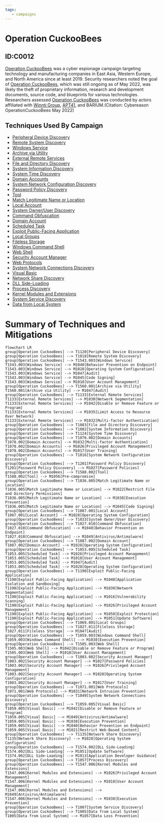 ```yaml
---
tags:
   - campaigns
---
```

# Operation CuckooBees
## ID:C0012
[Operation CuckooBees](/mitre/campaigns/C0012) was a cyber espionage campaign targeting technology and manufacturing companies in East Asia, Western Europe, and North America since at least 2019. Security researchers noted the goal of [Operation CuckooBees](/mitre/campaigns/C0012), which was still ongoing as of May 2022, was likely the theft of proprietary information, research and development documents, source code, and blueprints for various technologies. Researchers assessed [Operation CuckooBees](/mitre/campaigns/C0012) was conducted by actors affiliated with [Winnti Group](/mitre/groups/G0044), [APT41](/mitre/groups/G0096), and BARIUM.(Citation: Cybereason OperationCuckooBees May 2022)
## Techniques Used By Campaign
* [Peripheral Device Discovery](techniques/T1120)
* [Remote System Discovery](techniques/T1018)
* [Windows Service](techniques/T1543/003)
* [Archive via Utility](techniques/T1560/001)
* [External Remote Services](techniques/T1133)
* [File and Directory Discovery](techniques/T1083)
* [System Information Discovery](techniques/T1082)
* [System Time Discovery](techniques/T1124)
* [Domain Accounts](techniques/T1078/002)
* [System Network Configuration Discovery](techniques/T1016)
* [Password Policy Discovery](techniques/T1201)
* [Tool](techniques/T1588/002)
* [Match Legitimate Name or Location](techniques/T1036/005)
* [Local Account](techniques/T1087/001)
* [System Owner/User Discovery](techniques/T1033)
* [Command Obfuscation](techniques/T1027/010)
* [Domain Account](techniques/T1087/002)
* [Scheduled Task](techniques/T1053/005)
* [Exploit Public-Facing Application](techniques/T1190)
* [Local Groups](techniques/T1069/001)
* [Fileless Storage](techniques/T1027/011)
* [Windows Command Shell](techniques/T1059/003)
* [Web Shell](techniques/T1505/003)
* [Security Account Manager](techniques/T1003/002)
* [Web Protocols](techniques/T1071/001)
* [System Network Connections Discovery](techniques/T1049)
* [Visual Basic](techniques/T1059/005)
* [Network Share Discovery](techniques/T1135)
* [DLL Side-Loading](techniques/T1574/002)
* [Process Discovery](techniques/T1057)
* [Kernel Modules and Extensions](techniques/T1547/006)
* [System Service Discovery](techniques/T1007)
* [Data from Local System](techniques/T1005)

# Summary of Techniques and Mitigations
```mermaid
flowchart LR
group[Operation CuckooBees] --> T1120[Peripheral Device Discovery]
group[Operation CuckooBees] --> T1018[Remote System Discovery]
group[Operation CuckooBees] --> T1543.003[Windows Service]
T1543.003[Windows Service] --> M1040[Behavior Prevention on Endpoint]
T1543.003[Windows Service] --> M1028[Operating System Configuration]
T1543.003[Windows Service] --> M1047[Audit]
T1543.003[Windows Service] --> M1045[Code Signing]
T1543.003[Windows Service] --> M1018[User Account Management]
group[Operation CuckooBees] --> T1560.001[Archive via Utility]
T1560.001[Archive via Utility] --> M1047[Audit]
group[Operation CuckooBees] --> T1133[External Remote Services]
T1133[External Remote Services] --> M1030[Network Segmentation]
T1133[External Remote Services] --> M1042[Disable or Remove Feature or Program]
T1133[External Remote Services] --> M1035[Limit Access to Resource Over Network]
T1133[External Remote Services] --> M1032[Multi-factor Authentication]
group[Operation CuckooBees] --> T1083[File and Directory Discovery]
group[Operation CuckooBees] --> T1082[System Information Discovery]
group[Operation CuckooBees] --> T1124[System Time Discovery]
group[Operation CuckooBees] --> T1078.002[Domain Accounts]
T1078.002[Domain Accounts] --> M1032[Multi-factor Authentication]
T1078.002[Domain Accounts] --> M1026[Privileged Account Management]
T1078.002[Domain Accounts] --> M1017[User Training]
group[Operation CuckooBees] --> T1016[System Network Configuration Discovery]
group[Operation CuckooBees] --> T1201[Password Policy Discovery]
T1201[Password Policy Discovery] --> M1027[Password Policies]
group[Operation CuckooBees] --> T1588.002[Tool]
T1588.002[Tool] --> M1056[Pre-compromise]
group[Operation CuckooBees] --> T1036.005[Match Legitimate Name or Location]
T1036.005[Match Legitimate Name or Location] --> M1022[Restrict File and Directory Permissions]
T1036.005[Match Legitimate Name or Location] --> M1038[Execution Prevention]
T1036.005[Match Legitimate Name or Location] --> M1045[Code Signing]
group[Operation CuckooBees] --> T1087.001[Local Account]
T1087.001[Local Account] --> M1028[Operating System Configuration]
group[Operation CuckooBees] --> T1033[System Owner/User Discovery]
group[Operation CuckooBees] --> T1027.010[Command Obfuscation]
T1027.010[Command Obfuscation] --> M1040[Behavior Prevention on Endpoint]
T1027.010[Command Obfuscation] --> M1049[Antivirus/Antimalware]
group[Operation CuckooBees] --> T1087.002[Domain Account]
T1087.002[Domain Account] --> M1028[Operating System Configuration]
group[Operation CuckooBees] --> T1053.005[Scheduled Task]
T1053.005[Scheduled Task] --> M1026[Privileged Account Management]
T1053.005[Scheduled Task] --> M1018[User Account Management]
T1053.005[Scheduled Task] --> M1047[Audit]
T1053.005[Scheduled Task] --> M1028[Operating System Configuration]
group[Operation CuckooBees] --> T1190[Exploit Public-Facing Application]
T1190[Exploit Public-Facing Application] --> M1048[Application Isolation and Sandboxing]
T1190[Exploit Public-Facing Application] --> M1030[Network Segmentation]
T1190[Exploit Public-Facing Application] --> M1016[Vulnerability Scanning]
T1190[Exploit Public-Facing Application] --> M1026[Privileged Account Management]
T1190[Exploit Public-Facing Application] --> M1050[Exploit Protection]
T1190[Exploit Public-Facing Application] --> M1051[Update Software]
group[Operation CuckooBees] --> T1069.001[Local Groups]
group[Operation CuckooBees] --> T1027.011[Fileless Storage]
T1027.011[Fileless Storage] --> M1047[Audit]
group[Operation CuckooBees] --> T1059.003[Windows Command Shell]
T1059.003[Windows Command Shell] --> M1038[Execution Prevention]
group[Operation CuckooBees] --> T1505.003[Web Shell]
T1505.003[Web Shell] --> M1042[Disable or Remove Feature or Program]
T1505.003[Web Shell] --> M1018[User Account Management]
group[Operation CuckooBees] --> T1003.002[Security Account Manager]
T1003.002[Security Account Manager] --> M1027[Password Policies]
T1003.002[Security Account Manager] --> M1026[Privileged Account Management]
T1003.002[Security Account Manager] --> M1028[Operating System Configuration]
T1003.002[Security Account Manager] --> M1017[User Training]
group[Operation CuckooBees] --> T1071.001[Web Protocols]
T1071.001[Web Protocols] --> M1031[Network Intrusion Prevention]
group[Operation CuckooBees] --> T1049[System Network Connections Discovery]
group[Operation CuckooBees] --> T1059.005[Visual Basic]
T1059.005[Visual Basic] --> M1042[Disable or Remove Feature or Program]
T1059.005[Visual Basic] --> M1049[Antivirus/Antimalware]
T1059.005[Visual Basic] --> M1038[Execution Prevention]
T1059.005[Visual Basic] --> M1040[Behavior Prevention on Endpoint]
T1059.005[Visual Basic] --> M1021[Restrict Web-Based Content]
group[Operation CuckooBees] --> T1135[Network Share Discovery]
T1135[Network Share Discovery] --> M1028[Operating System Configuration]
group[Operation CuckooBees] --> T1574.002[DLL Side-Loading]
T1574.002[DLL Side-Loading] --> M1051[Update Software]
T1574.002[DLL Side-Loading] --> M1013[Application Developer Guidance]
group[Operation CuckooBees] --> T1057[Process Discovery]
group[Operation CuckooBees] --> T1547.006[Kernel Modules and Extensions]
T1547.006[Kernel Modules and Extensions] --> M1026[Privileged Account Management]
T1547.006[Kernel Modules and Extensions] --> M1018[User Account Management]
T1547.006[Kernel Modules and Extensions] --> M1049[Antivirus/Antimalware]
T1547.006[Kernel Modules and Extensions] --> M1038[Execution Prevention]
group[Operation CuckooBees] --> T1007[System Service Discovery]
group[Operation CuckooBees] --> T1005[Data from Local System]
T1005[Data from Local System] --> M1057[Data Loss Prevention]
```
